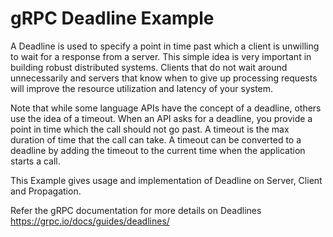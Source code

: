gRPC Deadline Example
=====================

A Deadline is used to specify a point in time past which a client is unwilling to wait for a response from a server.
This simple idea is very important in building robust distributed systems.
Clients that do not wait around unnecessarily and servers that know when to give up processing requests will improve the resource utilization and latency of your system.

Note that while some language APIs have the concept of a deadline, others use the idea of a timeout. 
When an API asks for a deadline, you provide a point in time which the call should not go past.
A timeout is the max duration of time that the call can take. 
A timeout can be converted to a deadline by adding the timeout to the current time when the application starts a call.

This Example gives usage and implementation of Deadline on Server, Client and Propagation.

Refer the gRPC documentation for more details on Deadlines https://grpc.io/docs/guides/deadlines/